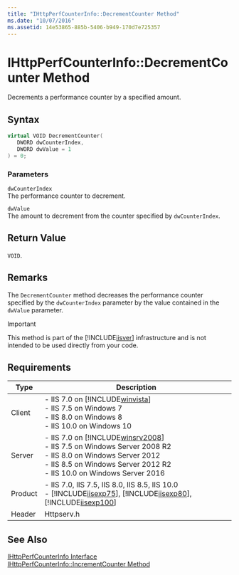 ```yaml
---
title: "IHttpPerfCounterInfo::DecrementCounter Method"
ms.date: "10/07/2016"
ms.assetid: 14e53865-885b-5406-b949-170d7e725357
---
```

# IHttpPerfCounterInfo::DecrementCounter Method

Decrements a performance counter by a specified amount.  
  
## Syntax  
  
```cpp  
virtual VOID DecrementCounter(  
   DWORD dwCounterIndex,  
   DWORD dwValue = 1  
) = 0;  
```  
  
### Parameters  

 `dwCounterIndex`  
 The performance counter to decrement.  
  
 `dwValue`  
 The amount to decrement from the counter specified by `dwCounterIndex`.  
  
## Return Value  

 `VOID`.  
  
## Remarks  

 The `DecrementCounter` method decreases the performance counter specified by the `dwCounterIndex` parameter by the value contained in the `dwValue` parameter.  
  
> [!IMPORTANT]
>  This method is part of the [!INCLUDE[iisver](../../wmi-provider/includes/iisver-md.md)] infrastructure and is not intended to be used directly from your code.  
  
## Requirements  
  
|Type|Description|  
|----------|-----------------|  
|Client|-   IIS 7.0 on [!INCLUDE[winvista](../../wmi-provider/includes/winvista-md.md)]<br />-   IIS 7.5 on Windows 7<br />-   IIS 8.0 on Windows 8<br />-   IIS 10.0 on Windows 10|  
|Server|-   IIS 7.0 on [!INCLUDE[winsrv2008](../../wmi-provider/includes/winsrv2008-md.md)]<br />-   IIS 7.5 on Windows Server 2008 R2<br />-   IIS 8.0 on Windows Server 2012<br />-   IIS 8.5 on Windows Server 2012 R2<br />-   IIS 10.0 on Windows Server 2016|  
|Product|-   IIS 7.0, IIS 7.5, IIS 8.0, IIS 8.5, IIS 10.0<br />-   [!INCLUDE[iisexp75](../../web-development-reference/native-code-api-reference/includes/iisexp75-md.md)], [!INCLUDE[iisexp80](../../web-development-reference/native-code-api-reference/includes/iisexp80-md.md)], [!INCLUDE[iisexp100](../../web-development-reference/native-code-api-reference/includes/iisexp100-md.md)]|  
|Header|Httpserv.h|  
  
## See Also  

 [IHttpPerfCounterInfo Interface](../../web-development-reference/native-code-api-reference/ihttpperfcounterinfo-interface.md)   
 [IHttpPerfCounterInfo::IncrementCounter Method](../../web-development-reference/native-code-api-reference/ihttpperfcounterinfo-incrementcounter-method.md)

